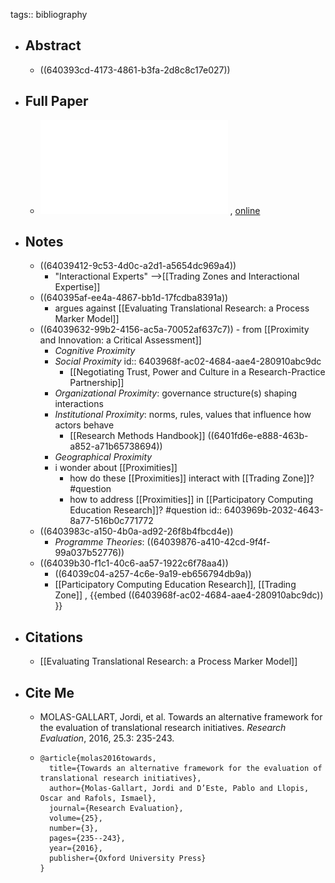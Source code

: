 tags:: bibliography

- ## Abstract
	- ((640393cd-4173-4861-b3fa-2d8c8c17e027))
- ## Full Paper
	- ![local copy](../assets/evaluation-of-translational-initiatives_1677955995225_0.pdf) , [online](https://watermark.silverchair.com/rvv027.pdf?token=AQECAHi208BE49Ooan9kkhW_Ercy7Dm3ZL_9Cf3qfKAc485ysgAAAsAwggK8BgkqhkiG9w0BBwagggKtMIICqQIBADCCAqIGCSqGSIb3DQEHATAeBglghkgBZQMEAS4wEQQMZswXXzXHqA3IR13jAgEQgIICczCvw2VERejdx8kls_M3nkvmSfOPI22jL94NR0pz5twcWVdrz80gIZqS4rR2PmEHAub5sp2IMgtG8bBiAbFHcHQzObuTOU9t-Px9GYAVLTCmmY7cx-o5sU1qEjjk1ajRHPwV8C2gaGOqsYdI3ExJ_nAks3sk82SstL3X-8PX4jDXkzGkHpZdbatBga-qIsw68kDz82z8iYUS7Rtyhuv97AUg-7oYnaIc_uCZz58bYb6XY46X5u4CL_6nLhma_WQ3mvR_nCRhGtnQo_SpU5VfSX3F-iZj94F5r2Ff9_9TD-0n9nuh5_IO-IH4_ISUMtAJU40fRg7x27ZrNfrY0LMFOM3lJCzGga4B3OR48mIN8kaH09vwK28TkCwkCTBokxcxwszp93ltsqPjc2nbOx3Fre5duj_nUdiyv_FwhNRrTPPTpasLUuLZfpi4sFEXDv1yXVGMHmJRYQCNqjR78t6sesO9UFAfOFOfn4mWyN-GAWctse9VboBbh8QbLefXrrzROohdK0dfFX-zCWruhW-vgdWwp2hHJsmyQKXqP2uEOHlzV_e5Sy5Z1IdbiJn3aIH-BRzDWYOXQBzT-33HFJV4qeEuJQ9678A3D9ed_7dv6CvuOkf0c8CBNN-vhrdaV5ECcXb74a2bydbFO-QoAGKt9wqW_Byd2FOZopBNQy2jMqyI5ZGL5tFueWih_TfV6wKZW03baI2-pN9d-jXRDg4uLAtk5bfOZDKzuHJg8H-xu7EEV8RbvUuOe-StQxqH7g7Ru4INwaBqiA7XAAUZZrfu8OnABgl4ZdeuCXpxceCWG480DE8nE3ekq_1XhbO0m-t8v9zCUQ)
- ## Notes
	- ((64039412-9c53-4d0c-a2d1-a5654dc969a4))
		- "Interactional Experts" -->[[Trading Zones and Interactional Expertise]]
	- ((640395af-ee4a-4867-bb1d-17fcdba8391a))
		- argues against [[Evaluating Translational Research: a Process Marker Model]]
	- ((64039632-99b2-4156-ac5a-70052af637c7)) - from [[Proximity and Innovation: a Critical Assessment]]
		- *Cognitive Proximity*
		- *Social Proximity*
		  id:: 6403968f-ac02-4684-aae4-280910abc9dc
			- [[Negotiating Trust, Power and Culture in a Research-Practice Partnership]]
		- *Organizational Proximity*: governance structure(s) shaping interactions
		- *Institutional Proximity*: norms, rules, values that influence how actors behave
			- [[Research Methods Handbook]] ((6401fd6e-e888-463b-a852-a71b65738694))
		- *Geographical Proximity*
		- i wonder about [[Proximities]]
			- how do these [[Proximities]] interact with [[Trading Zone]]? #question
			- how to address [[Proximities]] in [[Participatory Computing Education Research]]? #question
			  id:: 6403969b-2032-4643-8a77-516b0c771772
	- ((6403983c-a150-4b0a-ad92-26f8b4fbcd4e))
		- *Programme Theories*: ((64039876-a410-42cd-9f4f-99a037b52776))
	- ((64039b30-f1c1-40c6-aa57-1922c6f78aa4))
		- ((64039c04-a257-4c6e-9a19-eb656794db9a))
		- [[Participatory Computing Education Research]], [[Trading Zone]] , {{embed ((6403968f-ac02-4684-aae4-280910abc9dc)) }}
- ## Citations
	- [[Evaluating Translational Research: a Process Marker Model]]
- ## Cite Me
	- MOLAS-GALLART, Jordi, et al. Towards an alternative framework for the evaluation of translational research initiatives. *Research Evaluation*, 2016, 25.3: 235-243.
	- ```
	  @article{molas2016towards,
	    title={Towards an alternative framework for the evaluation of translational research initiatives},
	    author={Molas-Gallart, Jordi and D’Este, Pablo and Llopis, Oscar and Rafols, Ismael},
	    journal={Research Evaluation},
	    volume={25},
	    number={3},
	    pages={235--243},
	    year={2016},
	    publisher={Oxford University Press}
	  }
	  ```